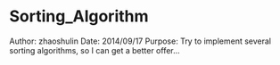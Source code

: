 Sorting_Algorithm
=================

Author: zhaoshulin
Date: 2014/09/17
Purpose: Try to implement several sorting algorithms, so I can get a better offer...
